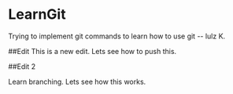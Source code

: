 # LearnGit
Trying to implement git commands to learn how to use git -- lulz K.


##Edit
This is a new edit. Lets see how to push this.


##Edit 2

Learn branching. Lets see how this works.
